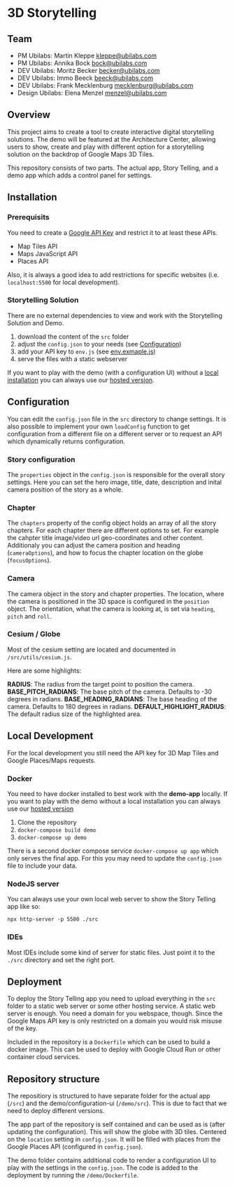 # 3D Storytelling

## Team

- PM Ubilabs: Martin Kleppe <kleppe@ubilabs.com>
- PM Ubilabs: Annika Bock <bock@ubilabs.com>
- DEV Ubilabs: Moritz Becker <becker@ubilabs.com>
- DEV Ubilabs: Immo Beeck <beeck@ubilabs.com>
- DEV Ubilabs: Frank Mecklenburg <mecklenburg@ubilabs.com>
- Design Ubilabs: Elena Menzel <menzel@ubilabs.com>

## Overview

This project aims to create a tool to create interactive digital storytelling solutions. The demo will be featured at the Architecture Center, allowing users to show, create and play with different option for a storytelling solution on the backdrop of Google Maps 3D Tiles.

This repository consists of two parts. The actual app, Story Telling, and a demo app which adds a control panel for settings.

## Installation

### Prerequisits

You need to create a [Google API Key](https://console.cloud.google.com/apis/credentials) and restrict it to at least these APIs.

- Map Tiles API
- Maps JavaScript API
- Places API

Also, it is always a good idea to add restrictions for specific websites (i.e. `localhost:5500` for local development).

### Storytelling Solution

There are no external dependencies to view and work with the Storytelling Solution and Demo.

1. download the content of the `src` folder
2. adjust the `config.json` to your needs (see [Configuration](#Configuration))
3. add your API key to `env.js` (see [env.exmaple.js](src/env.exmaple.js))
4. serve the files with a static webserver

If you want to play with the demo (with a configuration UI) without a [local installation](#local-development) you can always use our [hosted version](url).

## Configuration

You can edit the `config.json` file in the `src` directory to change settings. It is also possible to implement your own `loadConfig` function to get configuration from a different file on a different server or to request an API which dynamically returns configuration.


### Story configuration

The `properties` object in the `config.json` is responsible for the overall story settings. Here you can set the hero image, title, date, description and inital camera position of the story as a whole.

### Chapter

The `chapters` property of the config object holds an array of all the story chapters. For each chapter there are different options to set. For example the cahpter title image/video url geo-coordinates and other content. Additionaly you can adjust the camera position and heading (`cameraOptions`), and how to focus the chapter location on the globe (`focusOptions`).

### Camera

The camera object in the story and chapter properties. The location, where the camera is positioned in the 3D space is configured in the `position` object. The orientation, what the camera is looking at, is set via `heading`, `pitch` and `roll`.

### Cesium / Globe

Most of the cesium setting are located and documented in `/src/utils/cesium.js`.

Here are some highlights:


**RADIUS**: The radius from the target point to position the camera.
**BASE_PITCH_RADIANS**: The base pitch of the camera. Defaults to -30 degrees in radians.
**BASE_HEADING_RADIANS**: The base heading of the camera. Defaults to 180 degrees in radians.
**DEFAULT_HIGHLIGHT_RADIUS**: The default radius size of the highlighted area.

## Local Development

For the local development you still need the API key for 3D Map Tiles and Google Places/Maps requests.

### Docker

You need to have docker installed to best work with the **demo-app** locally. If you want to play with the demo without a local installation you can always use our [hosted version](url)

1. Clone the repository
2. `docker-compose build demo`
3. `docker-compose up demo`

There is a second docker compose service `docker-compose up app` which only serves the final app. For this you may need to update the `config.json` file to include your data.

### NodeJS server

You can always use your own local web server to show the Story Telling app like so:

`npx http-server -p 5500 ./src`

### IDEs

Most IDEs include some kind of server for static files. Just point it to the `./src` directory and set the right port.

## Deployment

To deploy the Story Telling app you need to upload everything in the `src` folder to a static web server or some other hosting service. A static web server is enough. You need a domain for you webspace, though. Since the Google Maps API key is only restricted on a domain you would risk misuse of the key.

Included in the repository is a `Dockerfile` which can be used to build a docker image. This can be used to deploy with Google Cloud Run or other container cloud services.

## Repository structure

The repositiory is structured to have separate folder for the actual app (`/src`) and the demo/configuration-ui (`/demo/src`). This is due to fact that we need to deploy different versions.

The app part of the repository is self contained and can be used as is (after updating the configuration). This will show the globe with 3D tiles. Centered on the `location` setting in `config.json`. It will be filled with places from the Google Places API (configured in `config.json`).

The demo folder contains additional code to render a configuration UI to play with the settings in the `config.json`. The code is added to the deployment by running the `/demo/Dockerfile`.
